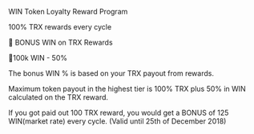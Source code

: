 WIN Token Loyalty Reward Program


100% TRX rewards every cycle

🎁 BONUS WIN on TRX Rewards

🥇100k WIN - 50%

The bonus WIN % is based on your TRX payout
from rewards. 

Maximum token payout in the highest tier is 100% TRX
plus 50% in WIN calculated on the TRX reward.

If you got paid out 100 TRX reward,
you would get a BONUS of 125 WIN(market rate) every cycle.
(Valid until 25th of December 2018)
